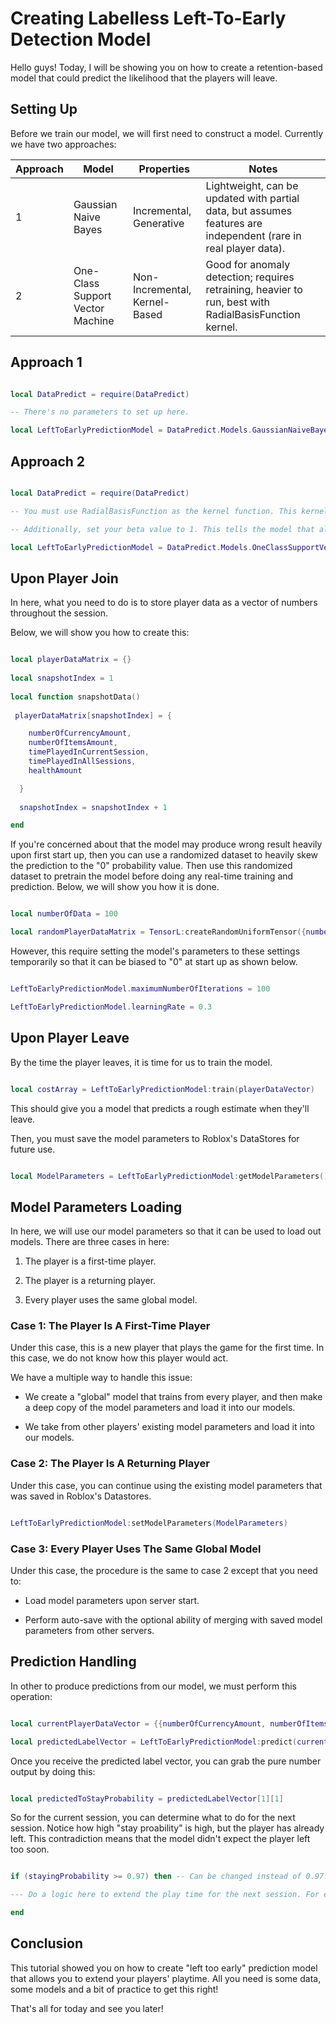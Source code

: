 # Creating Labelless Left-To-Early Detection Model

Hello guys! Today, I will be showing you on how to create a retention-based model that could predict the likelihood that the players will leave.

## Setting Up

Before we train our model, we will first need to construct a model. Currently we have two approaches:

| Approach | Model                            | Properties                    | Notes                                                                                                           |
| -------- | -------------------------------- | ----------------------------- | --------------------------------------------------------------------------------------------------------------- |
| 1        | Gaussian Naive Bayes             | Incremental, Generative       | Lightweight, can be updated with partial data, but assumes features are independent (rare in real player data). |
| 2        | One-Class Support Vector Machine | Non-Incremental, Kernel-Based | Good for anomaly detection; requires retraining, heavier to run, best with RadialBasisFunction kernel.          |

## Approach 1

```lua

local DataPredict = require(DataPredict)

-- There's no parameters to set up here.

local LeftToEarlyPredictionModel = DataPredict.Models.GaussianNaiveBayes.new()

```

## Approach 2

```lua

local DataPredict = require(DataPredict)

-- You must use RadialBasisFunction as the kernel function. This kernel accepts inputs of -infinity to infinity values, but outputs 0 to 1 values.

-- Additionally, set your beta value to 1. This tells the model that all the data belongs the positive class (the time that the player is currently in session).

local LeftToEarlyPredictionModel = DataPredict.Models.OneClassSupportVectorMachine.new({maximumNumberOfIterations = 1, kernelFunction = "RadialBasisFunction", beta = 1})

```

## Upon Player Join

In here, what you need to do is to store player data as a vector of numbers throughout the session.

Below, we will show you how to create this:

```lua

local playerDataMatrix = {}
  
local snapshotIndex = 1
  
local function snapshotData()
  
 playerDataMatrix[snapshotIndex] = {

    numberOfCurrencyAmount,
    numberOfItemsAmount,
    timePlayedInCurrentSession,
    timePlayedInAllSessions,
    healthAmount

  }
  
  snapshotIndex = snapshotIndex + 1

end

```

If you're concerned about that the model may produce wrong result heavily upon first start up, then you can use a randomized dataset to heavily skew the prediction to the "0" probability value. Then use this randomized dataset to pretrain the model before doing any real-time training and prediction. Below, we will show you how it is done.

```lua

local numberOfData = 100

local randomPlayerDataMatrix = TensorL:createRandomUniformTensor({numberOfData, 5}, -100, 100) -- 100 random data with 5 features.

```

However, this require setting the model's parameters to these settings temporarily so that it can be biased to "0" at start up as shown below.

```lua

LeftToEarlyPredictionModel.maximumNumberOfIterations = 100

LeftToEarlyPredictionModel.learningRate = 0.3

```

## Upon Player Leave

By the time the player leaves, it is time for us to train the model.

```lua

local costArray = LeftToEarlyPredictionModel:train(playerDataVector)

```

This should give you a model that predicts a rough estimate when they'll leave.

Then, you must save the model parameters to Roblox's DataStores for future use.

```lua

local ModelParameters = LeftToEarlyPredictionModel:getModelParameters()

```

## Model Parameters Loading 

In here, we will use our model parameters so that it can be used to load out models. There are three cases in here:

1. The player is a first-time player.

2. The player is a returning player.

3. Every player uses the same global model.

### Case 1: The Player Is A First-Time Player

Under this case, this is a new player that plays the game for the first time. In this case, we do not know how this player would act.

We have a multiple way to handle this issue:

* We create a "global" model that trains from every player, and then make a deep copy of the model parameters and load it into our models.

* We take from other players' existing model parameters and load it into our models.

### Case 2: The Player Is A Returning Player

Under this case, you can continue using the existing model parameters that was saved in Roblox's Datastores.

```lua

LeftToEarlyPredictionModel:setModelParameters(ModelParameters)

```

### Case 3: Every Player Uses The Same Global Model

Under this case, the procedure is the same to case 2 except that you need to:

* Load model parameters upon server start.

* Perform auto-save with the optional ability of merging with saved model parameters from other servers.

## Prediction Handling

In other to produce predictions from our model, we must perform this operation:

```lua

local currentPlayerDataVector = {{numberOfCurrencyAmount, numberOfItemsAmount, timePlayedInCurrentSession, timePlayedInAllSessions, healthAmount}}

local predictedLabelVector = LeftToEarlyPredictionModel:predict(currentPlayerDataVector)

```

Once you receive the predicted label vector, you can grab the pure number output by doing this:

```lua

local predictedToStayProbability = predictedLabelVector[1][1]

```

So for the current session, you can determine what to do for the next session. Notice how high "stay proability" is high, but the player has already left. This contradiction means that the model didn't expect the player left too soon.

```lua

if (stayingProbability >= 0.97) then -- Can be changed instead of 0.97.

--- Do a logic here to extend the play time for the next session. For example, bonus currency multiplier duration or random event.

end

```

## Conclusion

This tutorial showed you on how to create "left too early" prediction model that allows you to extend your players' playtime. All you need is some data, some models and a bit of practice to get this right!

That's all for today and see you later!
